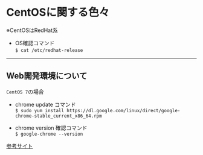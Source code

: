 # CentOSに関する色々

※CentOSはRedHat系  

- OS確認コマンド  
  `$ cat /etc/redhat-release`  

---

## Web開発環境について

`CentOS 7`の場合  

- chrome update コマンド  
`$ sudo yum install https://dl.google.com/linux/direct/google-chrome-stable_current_x86_64.rpm`  

- chrome version 確認コマンド  
`$ google-chrome --version`  

[参考サイト](http://www.ajisaba.net/develop/chrome/install_centos7.html)  
